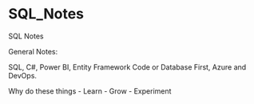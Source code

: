 # SQL_Notes
SQL Notes

General Notes:

SQL, C#, Power BI, Entity Framework Code or Database First, Azure and DevOps.

Why do these things - Learn - Grow - Experiment
